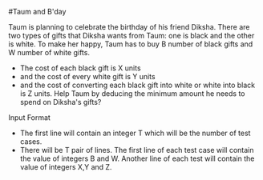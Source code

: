 #Taum and B'day

Taum is planning to celebrate the birthday of his friend Diksha. There are two types of gifts that Diksha wants from Taum: one is black and the other is white. To make her happy, Taum has to buy B number of black gifts and W number of white gifts.

* The cost of each black gift is X units
* and the cost of every white gift is Y units
* and the cost of converting each black gift into white or white into black is Z units.
Help Taum by deducing the minimum amount he needs to spend on Diksha's gifts?

Input Format
* The first line will contain an integer T which will be the number of test cases.
* There will be T pair of lines. The first line of each test case will contain the value of integers B and W. Another line of each test will contain the value of integers X,Y and Z.
